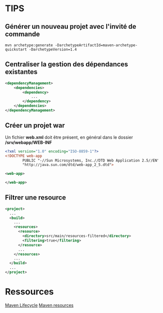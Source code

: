# TIPS

## Générer un nouveau projet avec l'invité de commande

```shell
mvn archetype:generate -DarchetypeArtifactId=maven-archetype-quickstart -DarchetypeVersion=1.4
```

## Centraliser la gestion des dépendances existantes

```xml
<dependencyManagement>
    <dependencies>
        <dependency>
            ...
        </dependency>
    </dependencies>
</dependencyManagement>
``` 

## Créer un projet war

Un fichier **web.xml** doit être présent, en général dans le dossier **/srv/webapp/WEB-INF**

```xml
<?xml version="1.0" encoding="ISO-8859-1"?>
<!DOCTYPE web-app
        PUBLIC "-//Sun Microsystems, Inc.//DTD Web Application 2.5//EN"
        "http://java.sun.com/dtd/web-app_2_5.dtd">

<web-app>

</web-app>
```

## Filtrer une resource

```xml
<project>
  ...
  <build>
    ...
    <resources>
      <resource>
        <directory>src/main/resources-filtered</directory>
        <filtering>true</filtering>
      </resource>
      ...
    </resources>
    ...
  </build>
  ...
</project>
```

# Ressources

[Maven Lifecycle](https://maven.apache.org/guides/introduction/introduction-to-the-lifecycle.html)
[Maven resources](https://maven.apache.org/plugins/maven-resources-plugin/examples/filter.html)

